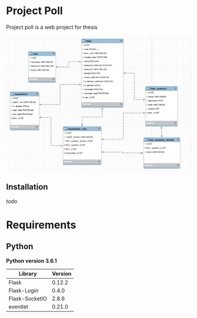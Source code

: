# Project Poll

Project poll is a web project for thesis

![Database scheme](https://raw.githubusercontent.com/norbeq/projectpoll/master/docs/database_scheme.png)

## Installation
*todo*
# Requirements
## Python
**Python version 3.6.1**

| Library | Version |
| ------- | ------- |
| Flask | 0.12.2 |
| Flask-Login | 0.4.0 |
| Flask-SocketIO | 2.8.6 |
| eventlet | 0.21.0 |